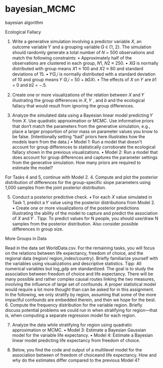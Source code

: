 # bayesian_MCMC
 bayesian algorithm

 Ecological Fallacy
1. Write a generative simulation involving a predictor variable 𝑋, an outcome variable 𝑌
and a grouping variable 𝐺 ∈ {1, 2}. The simulation should randomly generate a total
number of 𝑁 = 500 observations and match the following constraints:
• Approximately half of the observations are clustered in each group, 𝑁1, 𝑁2 ≈ 250.
• 𝑋𝐺 is normally distributed with group means 𝑋1 ≈ 100 and 𝑋2 ≈ 80 and standard
deviations of 15.
• 𝑌𝐺,𝑖 is normally distributed with a standard deviation of 10 and group means 𝑌 𝐺,𝑖 =
50 + 𝑏𝐺𝑋𝑖.
• The effects of 𝑋 on 𝑌 are 𝑏1 = 0 and 𝑏2 = −.5.

2. Create one or more visualizations of the relation between 𝑋 and 𝑌 illustrating the group
differences in 𝑋, 𝑌 , and 𝑏 and the ecological fallacy that would result from ignoring the
group differences.

3. Analyze the simulated data using a Bayesian linear model predicting 𝑌 from 𝑋. Use
quadratic approximation or MCMC. Use informative priors that don’t match the parameters
from the generative simulation, e.g., place a larger proportion of prior mass on
parameter values you know to be false. (Intentionally setting “bad” priors here illustrates
how the models learn from the data.)
• Model 1: Run a model that doesn’t account for group differences to statistically corroborate
the ecological fallacy shown in the previous visualizations.
• Model 2: Run a model that does account for group differences and captures the parameter
settings from the generative simulation. How many priors are required to estimate the
model?

For Tasks 4 and 5, continue with Model 2.
4. Compute and plot the posterior distribution of differences for the group-specific slope
parameters using 1,000 samples from the joint posterior distribution.

5. Conduct a posterior predictive check.
• For each 𝑋 value simulated in Task 1, predict a 𝑌 value using the posterior distributions
from Model 2.
• Create one or more visualizations of the posterior predictions illustrating the ability of
the model to capture and predict the association of 𝑋 and 𝑌 .
Tipp: To predict values for N people, you should use/draw N samples from the posterior
distribution. Also consider possible differences in group size.


More Groups in Data

Read in the data set WorldData.csv. For the remaining tasks, you will focus on the relations between life expectancy, freedom of choice, and the regional data (region/
region_index/country). Briefly familiarize yourself with the variables using visualizations
and descriptive statistics.
Tipp: All numerical variables but log_gdp are standardized.
The goal is to study the association between freedom of choice and life expectancy. There
will be many possible and rather complex causal routes linking the two measures, involving
the influence of large set of confounds. A proper statistical model would require a lot more thought than can be asked for in this assignment. In the following, we only stratify by region,
assuming that some of the more impactful confounds are embedded therein, and then we hope
for the best.
6. Compute the frequency distribution for the variable region. Briefly discuss potential
problems we could run in when stratifying for region—that is, when computing a separate
regression model for each region.

7. Analyze the data while stratifying for region using quadratic approximation or MCMC.
• Model 3: Estimate a Bayesian Gaussian model for the variable life expectancy.
• Model 4: Estimate a Bayesian linear model predicting life expectancy from freedom of
choice.


8. Below, you find the code and output of a multilevel model for the association between
of freedom of choiceand life expectancy. How and why do the estimates differ compared
to the previous Model 4?
